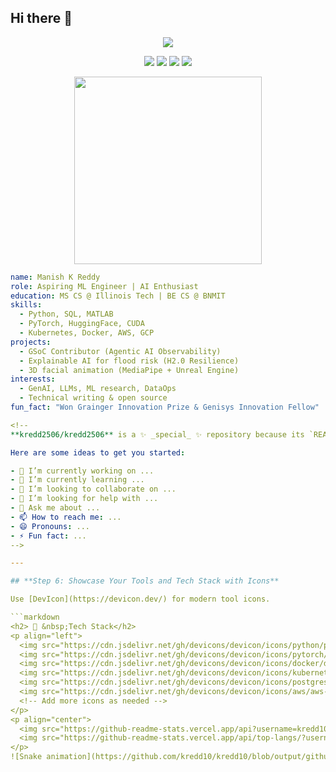 ## Hi there 👋
<p align="center">
  <img src="https://capsule-render.vercel.app/api?text=Hey%20There!%20👋%20I'm%20Manish%20K%20Reddy&animation=fadeIn&type=waving&color=gradient&height=120"/>
</p>
<p align="center">
  <a href="mailto:kreddy.manish@gmail.com"><img src="https://img.shields.io/badge/Email-D14836?style=for-the-badge&logo=gmail&logoColor=white"/></a>
  <a href="https://manishkreddy.com"><img src="https://img.shields.io/badge/Website-000000?style=for-the-badge&logo=About.me&logoColor=white"/></a>
  <a href="https://www.linkedin.com/in/manishkreddy"><img src="https://img.shields.io/badge/LinkedIn-blue?style=for-the-badge&logo=linkedin&logoColor=white"/></a>
  <a href="https://www.kaggle.com/manishkreddy"><img src="https://img.shields.io/badge/Kaggle-20BEFF?style=for-the-badge&logo=kaggle&logoColor=white"/></a>
</p>
<p align="center">
  <img src="YOUR_GIF_URL" width="300"/>
</p>

```yaml
name: Manish K Reddy
role: Aspiring ML Engineer | AI Enthusiast
education: MS CS @ Illinois Tech | BE CS @ BNMIT
skills:
  - Python, SQL, MATLAB
  - PyTorch, HuggingFace, CUDA
  - Kubernetes, Docker, AWS, GCP
projects:
  - GSoC Contributor (Agentic AI Observability)
  - Explainable AI for flood risk (H2.0 Resilience)
  - 3D facial animation (MediaPipe + Unreal Engine)
interests:
  - GenAI, LLMs, ML research, DataOps
  - Technical writing & open source
fun_fact: "Won Grainger Innovation Prize & Genisys Innovation Fellow"

<!--
**kredd2506/kredd2506** is a ✨ _special_ ✨ repository because its `README.md` (this file) appears on your GitHub profile.

Here are some ideas to get you started:

- 🔭 I’m currently working on ...
- 🌱 I’m currently learning ...
- 👯 I’m looking to collaborate on ...
- 🤔 I’m looking for help with ...
- 💬 Ask me about ...
- 📫 How to reach me: ...
- 😄 Pronouns: ...
- ⚡ Fun fact: ...
-->

---

## **Step 6: Showcase Your Tools and Tech Stack with Icons**

Use [DevIcon](https://devicon.dev/) for modern tool icons.

```markdown
<h2> 🚀 &nbsp;Tech Stack</h2>
<p align="left">
  <img src="https://cdn.jsdelivr.net/gh/devicons/devicon/icons/python/python-original.svg" alt="Python" width="40"/>
  <img src="https://cdn.jsdelivr.net/gh/devicons/devicon/icons/pytorch/pytorch-original.svg" alt="PyTorch" width="40"/>
  <img src="https://cdn.jsdelivr.net/gh/devicons/devicon/icons/docker/docker-original.svg" alt="Docker" width="40"/>
  <img src="https://cdn.jsdelivr.net/gh/devicons/devicon/icons/kubernetes/kubernetes-plain.svg" alt="Kubernetes" width="40"/>
  <img src="https://cdn.jsdelivr.net/gh/devicons/devicon/icons/postgresql/postgresql-original.svg" alt="PostgreSQL" width="40"/>
  <img src="https://cdn.jsdelivr.net/gh/devicons/devicon/icons/aws/aws-original.svg" alt="AWS" width="40"/>
  <!-- Add more icons as needed -->
</p>
<p align="center">
  <img src="https://github-readme-stats.vercel.app/api?username=kredd10&show_icons=true&theme=radical" alt="Manish's GitHub stats" height="180"/>
  <img src="https://github-readme-stats.vercel.app/api/top-langs/?username=kredd10&layout=compact&theme=radical" height="180"/>
</p>
![Snake animation](https://github.com/kredd10/kredd10/blob/output/github-contribution-grid-snake.svg)
